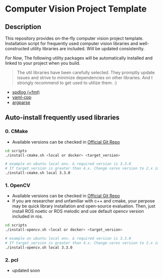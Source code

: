 # Computer Vision Project Template

## Description

 This repository provides on-the-fly computer vision project template. Installation script for frequently used computer vision libraries and well-constructed utility libraries are included. Will be updated consistenlty.

*For Now*, The following utility packages will be automatically installed and linked to your project when you build.

> The util libraries have been carefully selected. They promptly update issues and strive to minimize dependencies on other libraries. And I strongly recommend to get used to utilize them. :)

- [spdlog (+fmt)](https://github.com/gabime/spdlog)
- [yaml-cpp](https://github.com/jbeder/yaml-cpp)
- [argparse](https://github.com/p-ranav/argparse)

## Auto-install frequently used libraries

### 0. CMake

- Available versions can be checked in [Official Git Repo](https://github.com/Kitware/CMake)

```bash
cd scripts
./install-cmake.sh <local or docker> <target_version>

# example on ubuntu local env. & required version is 3.3.0
# If target_version is greater than 4.x. Change ceres version to 2.x in bash script.
./install-cmake.sh local 3.3.0

```

### 1. OpenCV

- Available versions can be checked in [Official Git Repo](https://github.com/opencv/opencv)
- If you are researcher and unfamiliar with c++ and cmake, your perpose may be quick library installation and open-source evaluation. Then, just install ROS noetic or ROS melodic and use default opencv version included in ros.

```bash
cd scripts
./install-opencv.sh <local or docker> <target_version>

# example on ubuntu local env. & required version is 3.3.0
# If target_version is greater than 4.x. Change ceres version to 2.x in bash script.
./install-opencv.sh local 3.3.0

```

### 2. pcl

- updated soon
